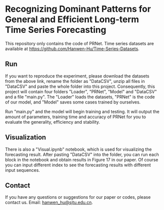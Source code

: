 # Recognizing Dominant Patterns for General and Efficient Long-term Time Series Forecasting

This repository only contains the code of PRNet. Time series datasets are available at https://github.com/Hanwen-Hu/Time-Series-Datasets.

## Run
If you want to reproduce the experiment, please download the datasets from the above link, rename the folder as "DataCSV", unzip all files in "DataCSV" and paste the whole folder into this project.
Consequently, this project will contain four folders "Loader", "PRNet", "Model" and "DataCSV" and a file "main.py".
The "Loader" loads the datasets, "PRNet" is the code of our model, and "Model" saves some cases trained by ourselves.

Run "main.py" and the model will begin training and testing. It will output the amount of parameters, training time and accuracy of PRNet for you to evaluate the generality, efficiency and stability. 

## Visualization
There is also a "Visual.ipynb" notebook, which is used for visualizing the forecasting result. After pasting "DataCSV" into the folder, you can run each block in the notebook and obtain results in Figure 17 in our paper.
Of course you can input different index to see the forecasting results with different input sequences.

## Contact
If you have any questions or suggestions for our paper or codes, please contact us. Email: hanwen_hu@sjtu.edu.cn.

